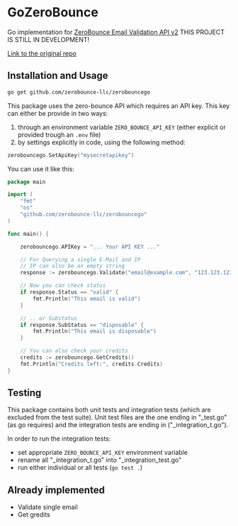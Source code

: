 # GoZeroBounce
Go implementation for [ZeroBounce Email Validation API v2](https://www.zerobounce.net/docs/email-validation-api-quickstart/) 
THIS PROJECT IS STILL IN DEVELOPMENT!

[Link to the original repo](https://github.com/antsanchez/gozerobounce)

## Installation and Usage
```sh
go get github.com/zerobounce-llc/zerobouncego
```

This package uses the zero-bounce API which requires an API key. This key can either be provide in two ways:
1. through an environment variable `ZERO_BOUNCE_API_KEY` (either explicit or provided trough an `.env` file)
1. by settings explicitly in code, using the following method:
```go
zerobouncego.SetApiKey("mysecretapikey")
```


You can use it like this:
```go
package main

import (
    "fmt"
    "os"
    "github.com/zerobounce-llc/zerobouncego"
)

func main() {

    zerobouncego.APIKey = "... Your API KEY ..." 

    // For Querying a single E-Mail and IP
    // IP can also be an empty string
    response := zerobouncego.Validate("email@example.com", "123.123.123.123")

    // Now you can check status
    if response.Status == "valid" {
        fmt.Println("This email is valid")
    }

    // .. or Substatus
    if response.SubStatus == "disposable" {
        fmt.Println("This email is disposable")
    }

    // You can also check your credits 
    credits := zerobouncego.GetCredits()
    fmt.Println("Credits left:", credits.Credits)
}
```

## Testing

This package contains both unit tests and integration tests (which are excluded from the test suite). Unit test files are the one ending in "_test.go" (as go requires) and the integration tests are ending in ("_integration_t.go").

In order to run the integration tests:
- set appropriate `ZERO_BOUNCE_API_KEY` environment variable
- rename all "_integration_t.go" into "_integration_test.go"
- run either individual or all tests (`go test .`)


## Already implemented
- Validate single email
- Get gredits
